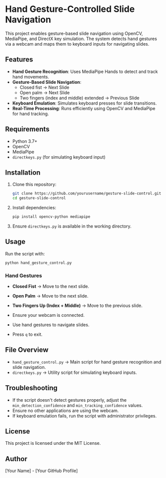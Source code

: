 # Hand Gesture-Controlled Slide Navigation

This project enables gesture-based slide navigation using OpenCV, MediaPipe, and DirectX key simulation. The system detects hand gestures via a webcam and maps them to keyboard inputs for navigating slides.

## Features
- **Hand Gesture Recognition**: Uses MediaPipe Hands to detect and track hand movements.
- **Gesture-Based Slide Navigation**:
  - Closed fist → Next Slide
  - Open palm → Next Slide
  - Two fingers (index and middle) extended → Previous Slide
- **Keyboard Emulation**: Simulates keyboard presses for slide transitions.
- **Real-Time Processing**: Runs efficiently using OpenCV and MediaPipe for hand tracking.

## Requirements
- Python 3.7+
- OpenCV
- MediaPipe
- `directkeys.py` (for simulating keyboard input)

## Installation
1. Clone this repository:
   ```sh
   git clone https://github.com/yourusername/gesture-slide-control.git
   cd gesture-slide-control
   ```
2. Install dependencies:
   ```sh
   pip install opencv-python mediapipe
   ```
3. Ensure `directkeys.py` is available in the working directory.

## Usage
Run the script with:
```sh
python hand_gesture_control.py
```

### Hand Gestures
- **Closed Fist** → Move to the next slide.
- **Open Palm** → Move to the next slide.
- **Two Fingers Up (Index + Middle)** → Move to the previous slide.

- Ensure your webcam is connected.
- Use hand gestures to navigate slides.
- Press `q` to exit.

## File Overview
- `hand_gesture_control.py` → Main script for hand gesture recognition and slide navigation.
- `directkeys.py` → Utility script for simulating keyboard inputs.

## Troubleshooting
- If the script doesn't detect gestures properly, adjust the `min_detection_confidence` and `min_tracking_confidence` values.
- Ensure no other applications are using the webcam.
- If keyboard emulation fails, run the script with administrator privileges.

## License
This project is licensed under the MIT License.

## Author
[Your Name] - [Your GitHub Profile]

